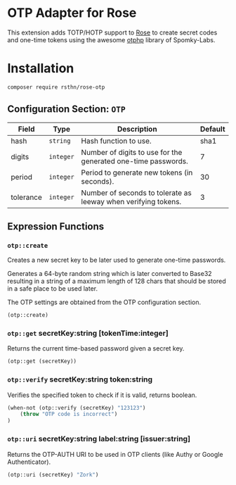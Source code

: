 # OTP Adapter for Rose

This extension adds TOTP/HOTP support to [Rose](https://github.com/rsthn/rose-core) to create secret codes and one-time tokens using the awesome [otphp](https://github.com/Spomky-Labs/otphp) library of Spomky-Labs.

# Installation

```sh
composer require rsthn/rose-otp
```

## Configuration Section: `OTP`

|Field|Type|Description|Default|
|----|----|-----------|-------|
|hash|`string`|Hash function to use.|sha1
|digits|`integer`|Number of digits to use for the generated one-time passwords.|7
|period|`integer`|Period to generate new tokens (in seconds).|30
|tolerance|`integer`|Number of seconds to tolerate as leeway when verifying tokens.|3

## Expression Functions

### `otp::create`

Creates a new secret key to be later used to generate one-time passwords.

Generates a 64-byte random string which is later converted to Base32 resulting in a string of a maximum length of 128 chars that should be stored in a safe place to be used later.

The OTP settings are obtained from the OTP configuration section.

```lisp
(otp::create)
```

### `otp::get` secretKey:string [tokenTime:integer]

Returns the current time-based password given a secret key.

```lisp
(otp::get (secretKey))
```

### `otp::verify` secretKey:string token:string

Verifies the specified token to check if it is valid, returns boolean.

```lisp
(when-not (otp::verify (secretKey) "123123")
	(throw "OTP code is incorrect")
)
```

### `otp::uri` secretKey:string label:string [issuer:string]

Returns the OTP-AUTH URI to be used in OTP clients (like Authy or Google Authenticator).

```lisp
(otp::uri (secretKey) "Zork")
```
